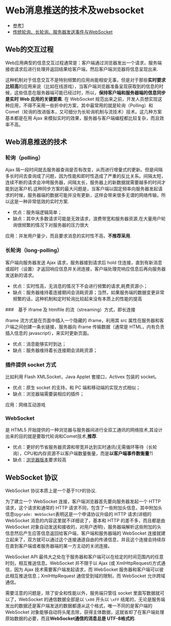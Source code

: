 # Web消息推送的技术及websocket

- [参考1](http://zqianduan.com/2016/03/17/websocket-introduction/)
- [传统轮询、长轮询、服务器发送事件与WebSocket](http://blog.zhangruipeng.me/2015/10/22/Web-Connectivity/)

## Web的交互过程

Web应用典型的信息交互过程通常是：客户端通过浏览器发出一个请求，服务端接收请求后进行处理并返回结果给客户端，然后客户端浏览器将信息呈现出来.

这种机制对于信息交互不是特别频繁的应用尚能相安无事，但是对于那些**实时要求比较高**的应用来说（比如在线游戏），当客户端浏览器准备呈现获取到的信息的时候，这些信息在服务器端可能已经过时，所以，**保持客户端和服务器端的信息同步是实时 Web 应用的关键要素**. 在 WebSocket 规范出来之前，开发人员想实现这种应用，不得不采用一些折中的方案，其中最常用的就是轮询（Polling）和 Comet（轮询的改进版本，又可细分为长轮询机制与流技术）技术。这几种方案基本都是在用 Ajax 来模拟实时的效果，服务器与客户端编程都比较复杂，而且效率不高。

## Web消息推送的技术

### 轮询（polling）

Ajax 隔一段时间就去服务器查询是否有改变，从而进行增量式的更新。但是间隔多长时间去查询成了问题，因为性能和即时性造成了严重的反比关系。间隔太短，连续不断的请求会冲垮服务器，间隔太长，服务器上的新数据就需要越多的时间才能到达客户机.这种同步方案的最大问题是，当客户端以固定频率向服务器发起请求的时候，服务器端的数据可能并没有更新，这样会带来很多无谓的网络传输，所以这是一种非常低效的实时方案.

- 优点：服务端逻辑简单；
- 缺点：其中大多数请求可能是无效请求，浪费带宽和服务器资源,在大量用户轮询很频繁的情况下对服务器的压力很大

应用：并发用户量少，而且要求消息的实时性不高，**不推荐采用**.

### 长轮询（long-polling）

客户端向服务器发送 Ajax 请求，服务器接到请求后 hold 住连接，直到有新消息或超时（设置）才返回响应信息并关闭连接，客户端处理完响应信息后再向服务器发送新的请求。

- 优点：实时性高，无消息的情况下不会进行频繁的请求,耗费资源小；
- 缺点：服务器维持着连接期间会消耗资源；当然，如果服务端的数据变更非常频繁的话，这种机制和定时轮询比较起来没有本质上的性能的提高

###　基于 iframe 及 htmlfile 的流（streaming）方式，即长连接

iframe 流方式是在页面中插入一个隐藏的 iframe，利用其 src 属性在服务器和客户端之间创建一条长链接，服务器向 iframe 传输数据（通常是 HTML，内有负责插入信息的 javascript），来实时更新页面。

- 优点：消息能够实时到达；
- 缺点：服务器维持着长连接期会消耗资源；

### 插件提供 socket 方式

比如利用 Flash XMLSocket，Java Applet 套接口，Activex 包装的 socket。

- 优点：原生 socket 的支持，和 PC 端和移动端的实现方式相似；
- 缺点：浏览器端需要装相应的插件；

应用：网络互动游戏

### WebSocket

是 HTML5 开始提供的一种浏览器与服务器间进行全双工通讯的网络技术,其设计出来的目的就是要取代轮询和Comet技术,**推荐**.

- 优点：更好的节省服务器资源和带宽并达到实时通讯(无需循环等待（长轮询），CPU和内存资源不以客户端数量衡量，而是**以客户端事件数衡量**?)
- 缺点：[浏览器版本](http://caniuse.com/#search=websocket)要求较高

## WebSocket 协议

WebSocket 协议本质上是一个基于`TCP`的协议.

为了建立一个 WebSocket 连接，客户端浏览器首先要向服务器发起一个 HTTP 请求，这个请求和通常的 HTTP 请求不同，包含了一些附加头信息，其中附加头信息`Upgrade: WebSocket`表明这是一个申请协议升级的 HTTP 请求(详细的 WebSocket 消息的内容这里就不详细说了，基本和 HTTP 的差不多，而且都是由 WebSocket 对象自动发送和接收的，对用户透明)，服务器端解析这些附加的头信息然后产生应答信息返回给客户端，客户端和服务器端的 WebSocket 连接就建立起来了，双方就可以通过这个连接通道自由的传递信息，并且这个连接会持续存在直到客户端或者服务器端的某一方主动的关闭连接。

WebSocket API 最伟大之处在于服务器和客户端可以在给定的时间范围内的任意时刻，相互推送信息。WebSocket 并不限于以 Ajax (或 XmlHttpRequest)方式通信，因为 Ajax 技术需要客户端发起请求，而 WebSocket 服务器和客户端可以彼此相互推送信息；XmlHttpRequest 通信受到域的限制，而 WebSocket 允许跨域通信。

需要注意的问题是，除了安全和性能以外，服务端只管往 socket 里面写数据就可以了，WebSocket 的通信数据全部是以 `\x00` 开头以 `\xFF` 结尾的，无论是服务端发出的数据还是客户端发送的数据都遵从这个格式，唯一不同的是客户端的 WebSocket 对象能够自动将头尾去除，获得主体数据，这就省却了在客户端处理原始数据的必要，而且**WebSocket通信的消息总是 UTF-8格式的**.
